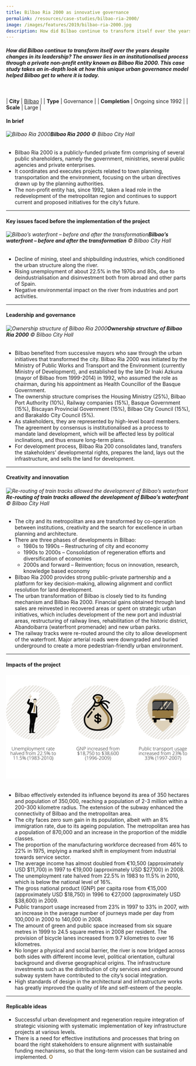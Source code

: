 ```yaml
---
title: Bilbao Ria 2000 as innovative governance
permalink: /resources/case-studies/bilbao-ria-2000/
image: /images/features/2019/bilbao-ria-2000.jpg
description: How did Bilbao continue to transform itself over the years despite changes in its leadership? The answer lies in an institutionalised process through a private non-profit entity known as Bilbao Ria 2000. This case study takes an in-depth look at how this unique urban governance model helped Bilbao get to where it is today.
---
```


##### How did Bilbao continue to transform itself over the years despite changes in its leadership? The answer lies in an institutionalised process through a private non-profit entity known as Bilbao Ria 2000. This case study takes an in-depth look at how this unique urban governance model helped Bilbao get to where it is today. 

<br>

| **City** | [Bilbao](/bilbao) |
| **Type** | Governance |
| **Completion** | Ongoing since 1992 |
| **Scale** | Large |

#### **In brief**

###### ![Bilbao Ria 2000](/images/features/2019/bilbao-ria-2000.jpg/)**Bilbao Ria 2000** © Bilbao City Hall

- Bilbao Ria 2000 is a publicly-funded private firm comprising of several public shareholders, namely the government, ministries, several public agencies and private enterprises.
- It coordinates and executes projects related to town planning, transportation and the environment, focusing on the urban directives drawn up by the planning authorities.
- The non-profit entity has, since 1992, taken a lead role in the redevelopment of the metropolitan region and continues to support current and proposed initiatives for the city’s future.

---

#### **Key issues faced before the implementation of the project**

###### ![Bilbao’s waterfront – before and after the transformation](/images/features/2019/bilbao-before-after.jpg/)**Bilbao’s waterfront – before and after the transformation** © Bilbao City Hall

- Decline of mining, steel and shipbuilding industries, which conditioned the urban structure along the river.
- Rising unemployment of about 22.5% in the 1970s and 80s, due to deindustrialisation and disinvestment both from abroad and other parts of Spain.
- Negative environmental impact on the river from industries and port activities.

---

#### **Leadership and governance**

###### ![Ownership structure of Bilbao Ria 2000](/images/features/2019/ownership-structure.png/)**Ownership structure of Bilbao Ria 2000** © Bilbao City Hall

- Bilbao benefited from successive mayors who saw through the urban initiatives that transformed the city. Bilbao Ria 2000 was initiated by the Ministry of Public Works and Transport and the Environment (currently Ministry of Development), and established by the late Dr Inaki Azkuna (mayor of Bilbao from 1999-2014) in 1992, who assumed the role as chairman, during his appointment as Health Councillor of the Basque Government.
- The ownership structure comprises the Housing Ministry (25%), Bilbao Port Authority (10%), Railway companies (15%), Basque Government (15%), Biscayan Provincial Government (15%), Bilbao City Council (15%), and Barakaldo City Council (5%).
- As stakeholders, they are represented by high-level board members. The agreement by consensus is institutionalised as a process to mandate land development, which will be affected less by political inclinations, and thus ensure long-term plans.
- For development process, Bilbao Ria 200 consolidates land, transfers the stakeholders’ developmental rights, prepares the land, lays out the infrastructure, and sells the land for development.

---

#### **Creativity and innovation**

###### ![Re-routing of train tracks allowed the development of Bilbao’s waterfront](/images/features/2019/bilbao-train-tracks.jpg/)**Re-routing of train tracks allowed the development of Bilbao’s waterfront** © Bilbao City Hall

- The city and its metropolitan area are transformed by co-operation between institutions, creativity and the search for excellence in urban planning and architecture.
- There are three phases of developments in Bilbao:
  - 1980s to 1990s – Restructuring of city and economy
  - 1990s to 2000s – Consolidation of regeneration efforts and diversification of economies
  - 2000s and forward – Reinvention; focus on innovation, research, knowledge based economy
- Bilbao Ria 2000 provides strong public-private partnership and a platform for key decision-making, allowing alignment and conflict resolution for land development.
- The urban transformation of Bilbao is closely tied to its funding mechanism and Bilbao Ria 2000. Financial gains obtained through land sales are reinvested in recovered areas or spent on strategic urban initiatives, which includes development of the new port and industrial areas, restructuring of railway lines, rehabilitation of the
historic district, Abandoibarra (waterfront promenade) and new urban parks.
- The railway tracks were re-routed around the city to allow development of the waterfront. Major arterial roads were downgraded and buried underground to create a more pedestrian-friendly urban environment.

---

#### **Impacts of the project**

###### ![Impacts](/images/features/2019/impacts-bilbao2.png/)

- Bilbao effectively extended its influence beyond its area of 350 hectares and population of 350,000, reaching a population of 2-3 million within a 200-300 kilometre radius. The extension of the subway enhanced the connectivity of Bilbao and the metropolitan area.
- The city faces zero sum gain in its population, albeit with an 8% immigration rate, due to its ageing population. The metropolitan area has a population of 870,000 and an increase in the proportion of the middle classes.
- The proportion of the manufacturing workforce decreased from 46% to 22% in 1975, implying a marked shift in employment from industrial towards service sector.
- The average income has almost doubled from €10,500 (approximately USD $11,700) in 1997 to €19,000 (approximately USD $27,100) in 2008. 
- The unemployment rate halved from 22.5% in 1983 to 11.5% in 2010, which is below the national level of 16%.
- The gross national product (GNP) per capita rose from €15,000 (approximately USD $18,750) in 1996 to €27,000 (approximately USD $38,600) in 2009.
- Public transport usage increased from 23% in 1997 to 33% in 2007, with an increase in the average number of journeys made per day from 100,000 in 2000 to 140,000 in 2008.
- The amount of green and public space increased from six square metres in 1999 to 24.5 square metres in 2008 per resident. The provision of bicycle lanes increased from 9.7 kilometres to over 16 kilometres.
- No longer a physical and social barrier, the river is now bridged across both sides with different income level, political orientation, cultural background and diverse geographical origins. The infrastructure investments such as the distribution of city services and underground subway system have contributed to the city’s social integration.
- High standards of design in the architectural and infrastructure works has greatly improved the quality of life and self-esteem of the people.

---

#### **Replicable ideas**

- Successful urban development and regeneration require integration of strategic visioning with systematic implementation of key infrastructure projects at various levels.
- There is a need for effective institutions and processes that bring on board the right stakeholders to ensure alignment with sustainable funding mechanisms, so that the long-term vision can be sustained and implemented. **<font color="#967942">O</font>**
